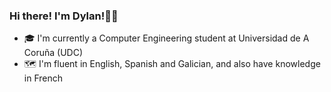 ### Hi there! I'm Dylan!👨‍💻

- 🎓 I'm currently a Computer Engineering student at Universidad de A Coruña (UDC)
- 🗺️ I'm fluent in English, Spanish and Galician, and also have knowledge in French
<!--
**dylanvf/dylanvf** is a ✨ _special_ ✨ repository because its `README.md` (this file) appears on your GitHub profile.

Here are some ideas to get you started:

- 🔭 I’m currently working on ...
- 🌱 I’m currently learning ...
- 👯 I’m looking to collaborate on ...
- 🤔 I’m looking for help with ...
- 💬 Ask me about ...
- 📫 How to reach me: ...
- 😄 Pronouns: ...
- ⚡ Fun fact: ...
-->
